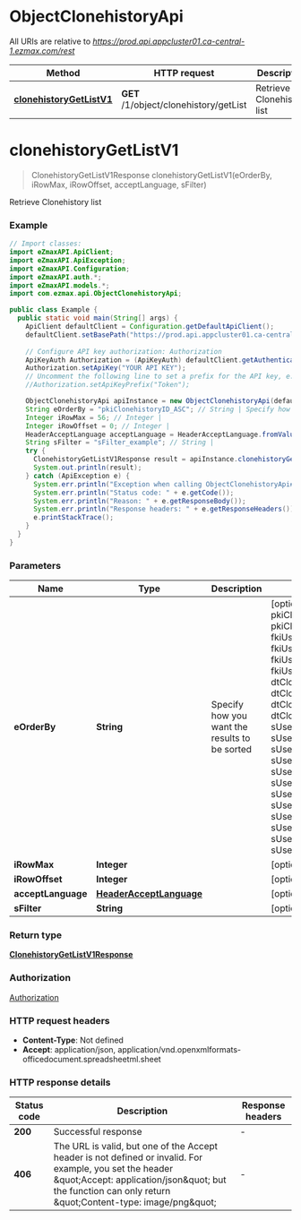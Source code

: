 # ObjectClonehistoryApi

All URIs are relative to *https://prod.api.appcluster01.ca-central-1.ezmax.com/rest*

| Method | HTTP request | Description |
|------------- | ------------- | -------------|
| [**clonehistoryGetListV1**](ObjectClonehistoryApi.md#clonehistoryGetListV1) | **GET** /1/object/clonehistory/getList | Retrieve Clonehistory list |


<a id="clonehistoryGetListV1"></a>
# **clonehistoryGetListV1**
> ClonehistoryGetListV1Response clonehistoryGetListV1(eOrderBy, iRowMax, iRowOffset, acceptLanguage, sFilter)

Retrieve Clonehistory list



### Example
```java
// Import classes:
import eZmaxAPI.ApiClient;
import eZmaxAPI.ApiException;
import eZmaxAPI.Configuration;
import eZmaxAPI.auth.*;
import eZmaxAPI.models.*;
import com.ezmax.api.ObjectClonehistoryApi;

public class Example {
  public static void main(String[] args) {
    ApiClient defaultClient = Configuration.getDefaultApiClient();
    defaultClient.setBasePath("https://prod.api.appcluster01.ca-central-1.ezmax.com/rest");
    
    // Configure API key authorization: Authorization
    ApiKeyAuth Authorization = (ApiKeyAuth) defaultClient.getAuthentication("Authorization");
    Authorization.setApiKey("YOUR API KEY");
    // Uncomment the following line to set a prefix for the API key, e.g. "Token" (defaults to null)
    //Authorization.setApiKeyPrefix("Token");

    ObjectClonehistoryApi apiInstance = new ObjectClonehistoryApi(defaultClient);
    String eOrderBy = "pkiClonehistoryID_ASC"; // String | Specify how you want the results to be sorted
    Integer iRowMax = 56; // Integer | 
    Integer iRowOffset = 0; // Integer | 
    HeaderAcceptLanguage acceptLanguage = HeaderAcceptLanguage.fromValue("*"); // HeaderAcceptLanguage | 
    String sFilter = "sFilter_example"; // String | 
    try {
      ClonehistoryGetListV1Response result = apiInstance.clonehistoryGetListV1(eOrderBy, iRowMax, iRowOffset, acceptLanguage, sFilter);
      System.out.println(result);
    } catch (ApiException e) {
      System.err.println("Exception when calling ObjectClonehistoryApi#clonehistoryGetListV1");
      System.err.println("Status code: " + e.getCode());
      System.err.println("Reason: " + e.getResponseBody());
      System.err.println("Response headers: " + e.getResponseHeaders());
      e.printStackTrace();
    }
  }
}
```

### Parameters

| Name | Type | Description  | Notes |
|------------- | ------------- | ------------- | -------------|
| **eOrderBy** | **String**| Specify how you want the results to be sorted | [optional] [enum: pkiClonehistoryID_ASC, pkiClonehistoryID_DESC, fkiUserIDCloning_ASC, fkiUserIDCloning_DESC, fkiUserIDCloned_ASC, fkiUserIDCloned_DESC, dtClonehistoryFirsthit_ASC, dtClonehistoryFirsthit_DESC, dtClonehistoryLasthit_ASC, dtClonehistoryLasthit_DESC, sUserLoginnameCloning_ASC, sUserLoginnameCloning_DESC, sUserFirstnameCloning_ASC, sUserFirstnameCloning_DESC, sUserLastnameCloning_ASC, sUserLastnameCloning_DESC, sUserLoginnameCloned_ASC, sUserLoginnameCloned_DESC, sUserFirstnameCloned_ASC, sUserFirstnameCloned_DESC, sUserLastnameCloned_ASC, sUserLastnameCloned_DESC] |
| **iRowMax** | **Integer**|  | [optional] |
| **iRowOffset** | **Integer**|  | [optional] [default to 0] |
| **acceptLanguage** | [**HeaderAcceptLanguage**](.md)|  | [optional] [enum: *, en, fr] |
| **sFilter** | **String**|  | [optional] |

### Return type

[**ClonehistoryGetListV1Response**](ClonehistoryGetListV1Response.md)

### Authorization

[Authorization](../README.md#Authorization)

### HTTP request headers

 - **Content-Type**: Not defined
 - **Accept**: application/json, application/vnd.openxmlformats-officedocument.spreadsheetml.sheet

### HTTP response details
| Status code | Description | Response headers |
|-------------|-------------|------------------|
| **200** | Successful response |  -  |
| **406** | The URL is valid, but one of the Accept header is not defined or invalid. For example, you set the header \&quot;Accept: application/json\&quot; but the function can only return \&quot;Content-type: image/png\&quot; |  -  |

